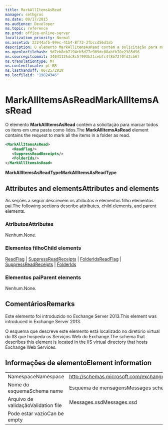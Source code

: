 ```yaml
---
title: MarkAllItemsAsRead
manager: sethgros
ms.date: 09/17/2015
ms.audience: Developer
ms.topic: reference
ms.prod: office-online-server
localization_priority: Normal
ms.assetid: 22244afb-99ec-41b4-8f73-3fbccd56d1ab
description: O elemento MarkAllItemsAsRead contém a solicitação para marcar todos os itens em uma pasta como lidos.
ms.openlocfilehash: 9d7eb8eb7194cb5d77e909dc08abfb70e2385d56
ms.sourcegitcommit: 34041125dc8c5f993b21cebfc4f8b72f0fd2cb6f
ms.translationtype: MT
ms.contentlocale: pt-BR
ms.lasthandoff: 06/25/2018
ms.locfileid: "19824346"
---
```

# <a name="markallitemsasread"></a><span data-ttu-id="b656a-103">MarkAllItemsAsRead</span><span class="sxs-lookup"><span data-stu-id="b656a-103">MarkAllItemsAsRead</span></span>

<span data-ttu-id="b656a-104">O elemento **MarkAllItemsAsRead** contém a solicitação para marcar todos os itens em uma pasta como lidos.</span><span class="sxs-lookup"><span data-stu-id="b656a-104">The **MarkAllItemsAsRead** element contains the request to mark all the items in a folder as read.</span></span> 
  
```XML
<MarkAllItemsAsRead>
   <ReadFlag/>
   <SuppressReadReceipts/>
   <FolderIds/>
</MarkAllItemsAsRead>
```

 <span data-ttu-id="b656a-105">**MarkAllItemsAsReadType**</span><span class="sxs-lookup"><span data-stu-id="b656a-105">**MarkAllItemsAsReadType**</span></span>
## <a name="attributes-and-elements"></a><span data-ttu-id="b656a-106">Attributes and elements</span><span class="sxs-lookup"><span data-stu-id="b656a-106">Attributes and elements</span></span>

<span data-ttu-id="b656a-107">As seções a seguir descrevem os atributos e elementos filho elementos pai.</span><span class="sxs-lookup"><span data-stu-id="b656a-107">The following sections describe attributes, child elements, and parent elements.</span></span>
  
### <a name="attributes"></a><span data-ttu-id="b656a-108">Atributos</span><span class="sxs-lookup"><span data-stu-id="b656a-108">Attributes</span></span>

<span data-ttu-id="b656a-109">Nenhum.</span><span class="sxs-lookup"><span data-stu-id="b656a-109">None.</span></span>
  
### <a name="child-elements"></a><span data-ttu-id="b656a-110">Elementos filho</span><span class="sxs-lookup"><span data-stu-id="b656a-110">Child elements</span></span>

<span data-ttu-id="b656a-111">[ReadFlag](readflag.md) | [SuppressReadReceipts](suppressreadreceipts.md) | [FolderIds](folderids.md)</span><span class="sxs-lookup"><span data-stu-id="b656a-111">[ReadFlag](readflag.md) | [SuppressReadReceipts](suppressreadreceipts.md) | [FolderIds](folderids.md)</span></span>
  
### <a name="parent-elements"></a><span data-ttu-id="b656a-112">Elementos pai</span><span class="sxs-lookup"><span data-stu-id="b656a-112">Parent elements</span></span>

<span data-ttu-id="b656a-113">Nenhum.</span><span class="sxs-lookup"><span data-stu-id="b656a-113">None.</span></span>
  
## <a name="remarks"></a><span data-ttu-id="b656a-114">Comentários</span><span class="sxs-lookup"><span data-stu-id="b656a-114">Remarks</span></span>

<span data-ttu-id="b656a-115">Este elemento foi introduzido no Exchange Server 2013.</span><span class="sxs-lookup"><span data-stu-id="b656a-115">This element was introduced in Exchange Server 2013.</span></span>
  
<span data-ttu-id="b656a-116">O esquema que descreve este elemento está localizado no diretório virtual do IIS que hospeda os Serviços Web do Exchange.</span><span class="sxs-lookup"><span data-stu-id="b656a-116">The schema that describes this element is located in the IIS virtual directory that hosts Exchange Web Services.</span></span>
  
## <a name="element-information"></a><span data-ttu-id="b656a-117">Informações de elemento</span><span class="sxs-lookup"><span data-stu-id="b656a-117">Element information</span></span>

|||
|:-----|:-----|
|<span data-ttu-id="b656a-118">Namespace</span><span class="sxs-lookup"><span data-stu-id="b656a-118">Namespace</span></span>  <br/> |http://schemas.microsoft.com/exchange/services/2006/messages  <br/> |
|<span data-ttu-id="b656a-119">Nome do esquema</span><span class="sxs-lookup"><span data-stu-id="b656a-119">Schema name</span></span>  <br/> |<span data-ttu-id="b656a-120">Esquema de mensagens</span><span class="sxs-lookup"><span data-stu-id="b656a-120">Messages schema</span></span>  <br/> |
|<span data-ttu-id="b656a-121">Arquivo de validação</span><span class="sxs-lookup"><span data-stu-id="b656a-121">Validation file</span></span>  <br/> |<span data-ttu-id="b656a-122">Messages.xsd</span><span class="sxs-lookup"><span data-stu-id="b656a-122">Messages.xsd</span></span>  <br/> |
|<span data-ttu-id="b656a-123">Pode estar vazio</span><span class="sxs-lookup"><span data-stu-id="b656a-123">Can be empty</span></span>  <br/> ||
   

